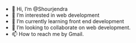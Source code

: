 - 👋 Hi, I’m @Shourjendra
- 👀 I’m interested in web development 
- 🌱 I’m currently learning front end development 
- 💞️ I’m looking to collaborate on web development.
- 📫 How to reach me by Gmail.

<!---
Shourjendra/Shourjendra is a ✨ special ✨ repository because its `README.md` (this file) appears on your GitHub profile.
You can click the Preview link to take a look at your changes.
--->

